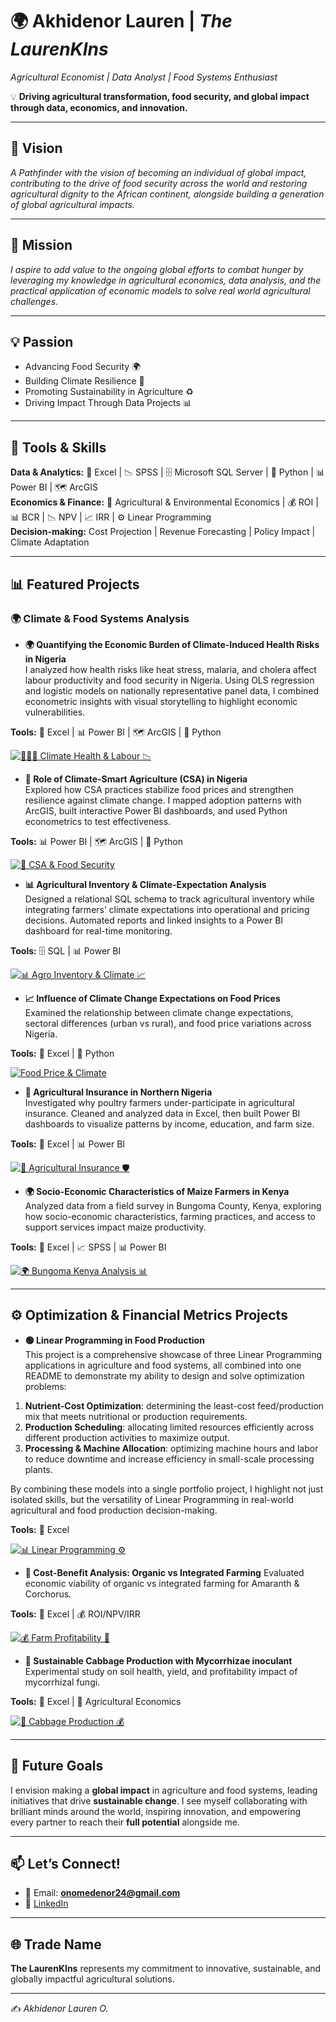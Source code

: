 # 🌍 Akhidenor Lauren | *The LaurenKIns*  
*Agricultural Economist | Data Analyst | Food Systems Enthusiast*  

💡 **Driving agricultural transformation, food security, and global impact through data, economics, and innovation.**



---

## 🌟 Vision  
*A Pathfinder with the vision of becoming an individual of global impact, contributing to the drive of food security across the world and restoring agricultural dignity to the African continent, alongside building a generation of global agricultural impacts.*  

---

## 🎯 Mission  
*I aspire to add value to the ongoing global efforts to combat hunger by leveraging my knowledge in agricultural economics, data analysis, and the practical application of economic models to solve real world agricultural challenges.*  

---

## 💡 Passion  
- Advancing Food Security 🌍  
- Building Climate Resilience 🌱  
- Promoting Sustainability in Agriculture ♻️  
- Driving Impact Through Data Projects 📊  


---

## 🧰 Tools & Skills  
**Data & Analytics:** 📑 Excel | 📉 SPSS | 🗄️ Microsoft SQL Server | 🐍 Python | 📊 Power BI | 🗺️ ArcGIS  
**Economics & Finance:** 🌱 Agricultural & Environmental Economics | 💰 ROI | 📊 BCR | 📉 NPV | 📈 IRR | ⚙️ Linear Programming  
**Decision-making:** Cost Projection | Revenue Forecasting | Policy Impact | Climate Adaptation  

---

## 📊 Featured Projects  

### 🌍 Climate & Food Systems Analysis  

- **🌍 Quantifying the Economic Burden of Climate-Induced Health Risks in Nigeria**  
I analyzed how health risks like heat stress, malaria, and cholera affect labour productivity and food security in Nigeria. Using OLS regression and logistic models on nationally representative panel data, I combined econometric insights with visual storytelling to highlight economic vulnerabilities.

**Tools:** 📑 Excel | 📊 Power BI | 🗺️ ArcGIS | 🐍 Python  

[![🧑🏽‍🌾 Climate Health & Labour 📉](https://img.shields.io/badge/GitHub-🧑🏽‍🌾_Climate_Health_&_Labour_📉-F5F5DC?logo=github&logoColor=white&labelColor=800020)](https://github.com/Lauren-Akhidenor/PROJECT-FILE-CIHR/blob/main/README.md)  


- **🌱 Role of Climate-Smart Agriculture (CSA) in Nigeria**  
Explored how CSA practices stabilize food prices and strengthen resilience against climate change. I mapped adoption patterns with ArcGIS, built interactive Power BI dashboards, and used Python econometrics to test effectiveness.  

**Tools:**  📊 Power BI | 🗺️ ArcGIS | 🐍 Python 

[![🌱 CSA & Food Security](https://img.shields.io/badge/GitHub-🌱_CSA_&_Food_Security-F5F5DC?logo=github&logoColor=white&labelColor=800020)](https://github.com/Lauren-Akhidenor/CSA-and-food-security-)  



- **📊 Agricultural Inventory & Climate-Expectation Analysis**  
Designed a relational SQL schema to track agricultural inventory while integrating farmers’ climate expectations into operational and pricing decisions. Automated reports and linked insights to a Power BI dashboard for real-time monitoring.  

**Tools:** 🗄️ SQL | 📊 Power BI  

[![📊 Agro Inventory & Climate 📈](https://img.shields.io/badge/GitHub-📊_Agro_Inventory_&_Climate_📈-F5F5DC?logo=github&logoColor=white&labelColor=800020)](https://github.com/Lauren-Akhidenor/agro-inventory-climate-analysis/blob/main/README.md)  



- **📈 Influence of Climate Change Expectations on Food Prices**  
Examined the relationship between climate change expectations, sectoral differences (urban vs rural), and food price variations across Nigeria.  

**Tools:** 📑 Excel | 🐍 Python  

[![Food Price & Climate](https://img.shields.io/badge/GitHub-Food_Price_&_Climate-F5F5DC?logo=github&logoColor=white&labelColor=800020)](https://github.com/Lauren-Akhidenor/Foodprice_ClimateChange)  



- **🐔 Agricultural Insurance in Northern Nigeria**  
Investigated why poultry farmers under-participate in agricultural insurance. Cleaned and analyzed data in Excel, then built Power BI dashboards to visualize patterns by income, education, and farm size.  

**Tools:** 📑 Excel | 📊 Power BI  

[![🌾 Agricultural Insurance 🛡️](https://img.shields.io/badge/GitHub-🌾_Agricultural_Insurance_🛡️-F5F5DC?logo=github&logoColor=white&labelColor=800020)](https://github.com/Lauren-Akhidenor/Agricultural-Insurance-Northern-State-Nigeria/blob/main/README.md)  



- **🌍 Socio-Economic Characteristics of Maize Farmers in Kenya** 
Analyzed data from a field survey in Bungoma County, Kenya, exploring how socio-economic characteristics, farming practices, and access to support services impact maize productivity.  

**Tools:** 📑 Excel | 📈 SPSS | 📊 Power BI  

[![🌍 Bungoma Kenya Analysis 📊](https://img.shields.io/badge/GitHub-🌍_Bungoma_Kenya_Analysis_📊-F5F5DC?logo=github&logoColor=white&labelColor=800020)](https://github.com/Lauren-Akhidenor/Analysis-for-Bungoma-Kenya./blob/main/Analysis-for-Bungoma-Kenya.README.md)  



---

## ⚙️ Optimization & Financial Metrics Projects  

- **🟢 Linear Programming in Food Production**  
This project is a comprehensive showcase of three Linear Programming applications in agriculture and food systems, all combined into one README to demonstrate my ability to design and solve optimization problems:  

1. **Nutrient-Cost Optimization**: determining the least-cost feed/production mix that meets nutritional or production requirements.  
2. **Production Scheduling**: allocating limited resources efficiently across different production activities to maximize output.  
3. **Processing & Machine Allocation**: optimizing machine hours and labor to reduce downtime and increase efficiency in small-scale processing plants.  

By combining these models into a single portfolio project, I highlight not just isolated skills, but the versatility of Linear Programming in real-world agricultural and food production decision-making.  

**Tools:** 📑 Excel  

[![📊 Linear Programming ⚙️](https://img.shields.io/badge/GitHub-📊_Linear_Programming_⚙️-F5F5DC?logo=github&logoColor=white&labelColor=800020)](https://github.com/Lauren-Akhidenor/LINEAR-PROGRAMMING/blob/main/README.md)  



- **🌱 Cost-Benefit Analysis: Organic vs Integrated Farming** 
Evaluated economic viability of organic vs integrated farming for Amaranth & Corchorus.  

**Tools:** 📑 Excel | 💰 ROI/NPV/IRR  

[![💰 Farm Profitability 🌾](https://img.shields.io/badge/GitHub-💰_Farm_Profitability_🌾-F5F5DC?logo=github&logoColor=white&labelColor=800020)](https://github.com/Lauren-Akhidenor/CBA2/blob/main/README.md)  



- **🥬 Sustainable Cabbage Production with Mycorrhizae inoculant** 
Experimental study on soil health, yield, and profitability impact of mycorrhizal fungi.  

**Tools:** 📑 Excel | 🌱 Agricultural Economics  

[![🥬 Cabbage Production 💰](https://img.shields.io/badge/GitHub-🥬_Cabbage_Production_💰-F5F5DC?logo=github&logoColor=white&labelColor=800020)](https://github.com/Lauren-Akhidenor/Cost-Benefit-Analysis-Cabbage/blob/main/README.md)  

---

## 🚀 Future Goals  
I envision making a **global impact** in agriculture and food systems, leading initiatives that drive **sustainable change**. I see myself collaborating with brilliant minds around the world, inspiring innovation, and empowering every partner to reach their **full potential** alongside me.


---

## 📫 Let’s Connect!  
- 📧 Email: **onomedenor24@gmail.com**  
- 💼 [LinkedIn](https://www.linkedin.com/in/onome-akhidenor-713684271/)



---

## 🌐 Trade Name  
**The LaurenKIns** represents my commitment to innovative, sustainable, and globally impactful agricultural solutions.   

---

✍️ *Akhidenor Lauren O.*  

